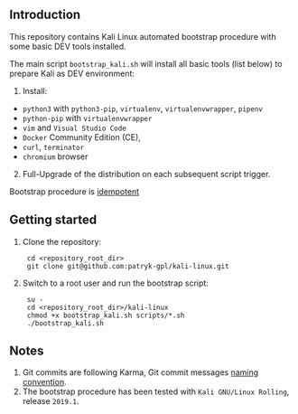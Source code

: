 ## Introduction

This repository contains Kali Linux automated bootstrap procedure with some basic DEV tools installed.

The main script `bootstrap_kali.sh` will install all basic tools (list below) to prepare Kali as DEV environment:

1. Install:
- `python3` with `python3-pip`, `virtualenv`, `virtualenvwrapper`, `pipenv`
- `python-pip` with `virtualenvwrapper`
- `vim` and `Visual Studio Code`
- `Docker` Community Edition (CE),
- `curl`, `terminator`
- `chromium` browser
2. Full-Upgrade of the distribution on each subsequent script trigger.

Bootstrap procedure is [idempotent](https://whatis.techtarget.com/definition/idempotence)


## Getting started

1. Clone the repository:

        cd <repository_root_dir>
        git clone git@github.com:patryk-gpl/kali-linux.git

2. Switch to a root user and run the bootstrap script:

        su -
        cd <repository_root_dir>/kali-linux
        chmod +x bootstrap_kali.sh scripts/*.sh
        ./bootstrap_kali.sh

## Notes

1. Git commits are following Karma, Git commit messages [naming convention](http://karma-runner.github.io/3.0/dev/git-commit-msg.html).
2. The bootstrap procedure has been tested with `Kali GNU/Linux Rolling`, release `2019.1`.
